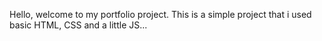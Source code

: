 Hello, welcome to my portfolio project. This is a simple project that i used basic HTML, CSS and a little JS...
